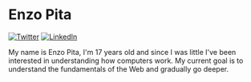 # Enzo Pita

[![Twitter](https://img.shields.io/badge/-@enzopita-660077?style=flat-square&logo=twitter&logoColor=white&link=https://linkedin.com/in/enzopita)](https://twitter.com/enzopita)
[![LinkedIn](https://img.shields.io/badge/-Enzo%20Pita-660077?style=flat-square&logo=linkedin&logoColor=white&link=https://linkedin.com/in/enzopita)](https://linkedin.com/in/enzopita)

My name is Enzo Pita, I'm 17 years old and since I was little I've been interested in understanding how computers work. My current goal is to understand the fundamentals of the Web and gradually go deeper.
